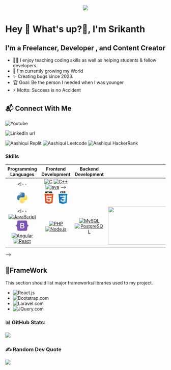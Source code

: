 <div align="center">
  <img src="https://media.licdn.com/dms/image/D5616AQGDmx9YxY_3Xw/profile-displaybackgroundimage-shrink_350_1400/0/1692607468251?e=1714608000&v=beta&t=ENV94bo-2BJEw9ObFYDUqPtYecVpj3R25X2q6h4UOk0"  />
</div>

# Hey 👋 What's up?👋, I'm Srikanth

## I'm a Freelancer, Developer , and Content Creator

- 👨‍🏫 I enjoy teaching coding skills as well as helping students & fellow developers.
- 🌱 I'm currently growing my World
- ✨ Creating bugs since 2023.
- 🏆 Goal: Be the person I needed when I was younger
- ⚡ Motto: Success is no Accident
<!-- - 👨‍💻 Read my articles & tutorials at [davegray.codes][website] -->
<!--[youtube]:https%3A%2F%2Fwww.youtube.com%2Fchannel%2FUCZQtxbf-g_-s6mmFIshA7RQ-->


## 📬 Connect With Me

![Youtube][Channel link]
<!--![YouTube Channel Subscribers][Youtube-url]-->
![LinkedIn url][LinkedIn url]
<!--![Aashiqui Discord][Discord-url]-->
![Aashiqui Replit][replit url]
![Aashiqui Leetcode][Leetcode-Url]
![Aashiqui HackerRank][hackerrank url]
<h3 align="left">Skills</h3>

| Programming<br>Languages | Frontend<br>Development | Backend<br>Development | Database | Framework | Testing |
|:------------------------:|:-----------------------:|:----------------------:|:--------:|:---------:|:-------:|
<!--| <a href="https://www.cprogramming.com/" target="_blank" rel="noreferrer"><img src="https://raw.githubusercontent.com/devicons/devicon/master/icons/c/c-original.svg" alt="C" width="40" height="40"></a> <a href="https://www.w3schools.com/cpp/" target="_blank" rel="noreferrer"><img src="https://raw.githubusercontent.com/devicons/devicon/master/icons/cplusplus/cplusplus-original.svg" alt="C++" width="40" height="40"></a><a href="https://docs.oracle.com/javase/tutorial/java/" target="_blank" rel="noreferrer"><img src="https://raw.githubusercontent.com/bablubambal/All_logo_and_pictures/1ac69ce5fbc389725f16f989fa53c62d6e1b4883/programming%20languages/java.svg" alt="java" height="50" width="50" /></a> -->
<a href="https://www.python.org" target="_blank" rel="noreferrer"><img src="https://raw.githubusercontent.com/devicons/devicon/master/icons/python/python-original.svg" alt="Python" width="40" height="40"></a> | <a href="https://www.w3.org/html/" target="_blank" rel="noreferrer"><img src="https://raw.githubusercontent.com/devicons/devicon/master/icons/html5/html5-original-wordmark.svg" alt="HTML5" width="40" height="40"></a> <a href="https://www.w3schools.com/css/" target="_blank" rel="noreferrer"><img src="https://raw.githubusercontent.com/devicons/devicon/master/icons/css3/css3-original-wordmark.svg" alt="CSS3" width="40" height="40"></a>
<!--<a href="https://developer.mozilla.org/en-US/docs/Web/JavaScript" target="_blank" rel="noreferrer"><img src="https://raw.githubusercontent.com/devicons/devicon/master/icons/javascript/javascript-original.svg" alt="JavaScript" width="35" height="30"></a>  <a href="https://getbootstrap.com" target="_blank" rel="noreferrer"><svg height="40" width="40" viewBox="0 0 512 407.864" width="2500" xmlns="http://www.w3.org/2000/svg"><path d="m106.344 0c-29.214 0-50.831 25.57-49.863 53.3.929 26.641-.278 61.145-8.964 89.283-8.717 28.217-23.449 46.098-47.517 48.393v25.912c24.068 2.3 38.8 20.172 47.516 48.393 8.687 28.138 9.893 62.642 8.964 89.283-.968 27.726 20.649 53.3 49.868 53.3h299.347c29.214 0 50.827-25.57 49.859-53.3-.929-26.641.278-61.145 8.964-89.283 8.717-28.221 23.413-46.1 47.482-48.393v-25.912c-24.068-2.3-38.764-20.172-47.482-48.393-8.687-28.134-9.893-62.642-8.964-89.283.968-27.726-20.645-53.3-49.859-53.3h-299.355zm240.775 251.067c0 38.183-28.481 61.34-75.746 61.34h-80.458a8.678 8.678 0 0 1 -8.678-8.678v-199.593a8.678 8.678 0 0 1 8.678-8.678h80c39.411 0 65.276 21.348 65.276 54.124 0 23.005-17.4 43.6-39.567 47.208v1.2c30.176 3.31 50.495 24.21 50.495 53.077zm-84.519-128.1h-45.876v64.8h38.639c29.87 0 46.34-12.028 46.34-33.527-.003-20.148-14.163-31.273-39.103-31.273zm-45.876 90.511v71.411h47.564c31.1 0 47.573-12.479 47.573-35.931s-16.935-35.484-49.573-35.484h-45.564z" fill="#7952b3" fill-rule="evenodd"/></svg></a> <a href="https://angular.io" target="_blank" rel="noreferrer"><img src="https://angular.io/assets/images/logos/angular/angular.svg" alt="Angular" width="40" height="40"></a> <a href="https://reactjs.org/" target="_blank" rel="noreferrer"><img src="https://raw.githubusercontent.com/devicons/devicon/master/icons/react/react-original-wordmark.svg" alt="React" width="40" height="40"></a> |<a href="https://www.php.net" target="_blank" rel="noreferrer"><img src="https://raw.githubusercontent.com/devicons/devicon/master/icons/php/php-original.svg" alt="PHP" width="50" height="50"></a> <a href="https://nodejs.org" target="_blank" rel="noreferrer"><img src="https://raw.githubusercontent.com/devicons/devicon/master/icons/nodejs/nodejs-original-wordmark.svg" alt="Node.js" width="50" height="50"></a> | <a href="https://www.mysql.com/" target="_blank" rel="noreferrer"><img src="https://raw.githubusercontent.com/devicons/devicon/master/icons/mysql/mysql-original-wordmark.svg" alt="MySQL" width="50" height="50"></a> <a href="https://www.postgresql.org" target="_blank" rel="noreferrer"><img src="https://raw.githubusercontent.com/devicons/devicon/master/icons/postgresql/postgresql-original-wordmark.svg" alt="PostgreSQL" width="40" height="40"></a> | <a href="https://laravel.com/" target="_blank" rel="noreferrer"><img src="https://raw.githubusercontent.com/laravel/art/master/logo-lockup/5%20SVG/2%20CMYK/1%20Full%20Color/laravel-logolockup-cmyk-red.svg" width="1200" height="120"></a> | <a href="https://jestjs.io" target="_blank" rel="noreferrer"><img src="https://www.vectorlogo.zone/logos/jestjsio/jestjsio-icon.svg" alt="Jest" width="40" height="40"></a> |
-->

<!-- ### 💻 I code wit -->


<!-- <p align="left">
    <a href="https://youtu.be/mJgBOIoGihA" target="_blank" rel="noreferrer"><img src="https://raw.githubusercontent.com/danielcranney/readme-generator/main/public/icons/skills/html5-colored.svg" width="36" height="36" alt="HTML5" /></a>
    <a href="https://youtu.be/n4R2E7O-Ngo" target="_blank" rel="noreferrer"><img src="https://raw.githubusercontent.com/danielcranney/readme-generator/main/public/icons/skills/css3-colored.svg" width="36" height="36" alt="CSS3" /></a>
    <a href="https://youtu.be/EfAl9bwzVZk" target="_blank" rel="noreferrer"><img src="https://raw.githubusercontent.com/danielcranney/readme-generator/main/public/icons/skills/javascript-colored.svg" width="36" height="36" alt="JavaScript" /></a>
    <img src="https://cdn.jsdelivr.net/gh/devicons/devicon/icons/react/react-original.svg" height="40" alt="react logo"  />
      <img src="https://cdn.jsdelivr.net/gh/devicons/devicon/icons/nextjs/nextjs-original.svg" height="40" alt="nextjs logo"  />
       <img src="https://cdn.jsdelivr.net/gh/devicons/devicon/icons/nodejs/nodejs-original.svg" height="40" alt="nodejs logo"  />

    <a href="https://youtu.be/gieEQFIfgYc" target="_blank" rel="noreferrer"><img src="https://raw.githubusercontent.com/danielcranney/readme-generator/main/public/icons/skills/typescript-colored.svg" width="36" height="36" alt="TypeScript" /></a>
    <a href="https://youtu.be/CvUiKWv2-C0" target="_blank" rel="noreferrer"><img src="https://raw.githubusercontent.com/danielcranney/readme-generator/main/public/icons/skills/git-colored.svg" width="36" height="36" alt="Git" /></a>
    <a href="https://youtu.be/lCxcTsOHrjo" target="_blank" rel="noreferrer"><img src="https://raw.githubusercontent.com/danielcranney/readme-generator/main/public/icons/skills/tailwindcss-colored.svg" width="36" height="36" alt="TailwindCSS" /></a>
    <a href="https://youtu.be/SsITROMWhnM" target="_blank" rel="noreferrer"><img src="https://raw.githubusercontent.com/danielcranney/readme-generator/main/public/icons/skills/vite-colored.svg" width="36" height="36" alt="Vite" /></a>
    <a href="https://youtu.be/RVFAyFWO4go" target="_blank" rel="noreferrer"><img src="https://raw.githubusercontent.com/danielcranney/readme-generator/main/public/icons/skills/react-colored.svg" width="36" height="36" alt="React" /></a>
    <a href="https://youtu.be/NqzdVN2tyvQ" target="_blank" rel="noreferrer"><img src="https://raw.githubusercontent.com/danielcranney/readme-generator/main/public/icons/skills/redux-colored.svg" width="36" height="36" alt="Redux" /></a>
    <a href="https://youtu.be/843nec-IvW0" target="_blank" rel="noreferrer"><img src="https://raw.githubusercontent.com/danielcranney/readme-generator/main/public/icons/skills/nextjs-colored-dark.svg" width="36" height="36" alt="NextJs" /></a>
    <a href="https://youtu.be/f2EqECiTBL8" target="_blank" rel="noreferrer"><img src="https://raw.githubusercontent.com/danielcranney/readme-generator/main/public/icons/skills/nodejs-colored.svg" width="36" height="36" alt="NodeJS" /></a>
    <a href="https://youtu.be/jivyItmsu18" target="_blank" rel="noreferrer"><img src="https://raw.githubusercontent.com/danielcranney/readme-generator/main/public/icons/skills/express-colored-dark.svg" width="36" height="36" alt="Express" /></a>
    <a href="https://youtu.be/juNVinepwKA" target="_blank" rel="noreferrer"><img src="https://raw.githubusercontent.com/danielcranney/readme-generator/main/public/icons/skills/nestjs-colored.svg" width="36" height="36" alt="NestJS" /></a>
    <a href="https://youtu.be/-PdjUx9JZ2E" target="_blank" rel="noreferrer"><img src="https://raw.githubusercontent.com/danielcranney/readme-generator/main/public/icons/skills/mongodb-colored.svg" width="36" height="36" alt="MongoDB" /></a>
    <a href="https://youtu.be/l134cBAJCuc" target="_blank" rel="noreferrer"><img src="https://raw.githubusercontent.com/danielcranney/readme-generator/main/public/icons/skills/render-colored.svg" width="36" height="36" alt="Render" /></a>
    <a href="https://youtu.be/WFNtmhwU5HU" target="_blank" rel="noreferrer"><img src="https://raw.githubusercontent.com/danielcranney/readme-generator/main/public/icons/skills/mysql-colored.svg" width="36" height="36" alt="MySQL" /></a>
    <a href="https://youtu.be/H2EJuAcrZYU" target="_blank" rel="noreferrer"><img src="https://raw.githubusercontent.com/danielcranney/readme-generator/main/public/icons/skills/python-colored.svg" width="36" height="36" alt="Python" /></a>
    <!-- <a href="https://youtu.be/jQjjqEjZK58" target="_blank" rel="noreferrer"><img src="https://raw.githubusercontent.com/danielcranney/readme-generator/main/public/icons/skills/flask-colored-dark.svg" width="36" height="36" alt="Flask" /></a> 
</p> -->

## 🍕FrameWork
This section should list major frameworks/libraries used to my project.

* ![React.js][React.js]
* ![Bootstrap.com][Bootstrap.com]
* ![Laravel.com][Laravel.com]
* ![JQuery.com][JQuery.com]

### 📊 GitHub Stats:
![](https://github-readme-stats.vercel.app/api/top-langs/?username=aashiqui2&theme=dark&hide_border=false&include_all_commits=false&count_private=false&layout=compact)

### ✍️ Random Dev Quote
![](https://quotes-github-readme.vercel.app/api?type=horizontal&theme=gruvbox)

<!-- Youtube Channel Link -->
[Channel link]:https://img.shields.io/badge/Youtube-FF0000?style=for-the-badge&logo=youtube&link=https%3A%2F%2Fwww.youtube.com%2Fchannel%2FUCZQtxbf-g_-s6mmFIshA7RQ

<!-- Youtube Subscribers Views -->
[Youtube-url]:https://img.shields.io/youtube/channel/subscribers/UCZQtxbf-g_-s6mmFIshA7RQ?style=for-the-badge&logo=youtube&logoColor=FF0000&label=SUBSCRIBERS&labelColor=white&color=FF0000&link=https%253A%252F%252Fwww.youtube.com%252Fchannel%252FUCZQtxbf-g_-s6mmFIshA7RQ

<!-- Youtube channel views -->
<!-- ![YouTube Channel Views][Youtube Views] -->
<!-- [YouTube Views]:https://img.shields.io/youtube/channel/views/UCZQtxbf-g_-s6mmFIshA7RQ?link=https%25253A%25252F%25252Fwww.youtube.com%25252Fchannel%25252FUCZQtxbf-g_-s6mmFIshA7RQ -->

<!-- linkedIn url -->
[LinkedIn url]:https://img.shields.io/badge/LinkedIn-%230A66C2?style=for-the-badge&logo=linkedin&logoColor=white&link=https%3A%2F%2Fwww.linkedin.com%2Fin%2Faashiqui%2F


<!-- discord-url -->
[Discord-url]:https://img.shields.io/discord/1211730949365305424?color=7289DA&logo=discord&logoColor=white&style=for-the-badge

<!-- CodePen url -->
<!-- [Codepen url]: -->
<!-- ![Aashiqui Codepen](https://img.shields.io/badge/Codepen-000000?style=for-the-badge&logo=codepen&logoColor=white)
[Codepen url]: -->


<!-- github-url -->
<!-- ![Aashiqui Github][Github-url] -->
<!-- [Github-url]:https://img.shields.io/badge/GitHub-aashiqui2?style=for-the-badge&logo=github&logoColor=white -->

<!-- replit url -->
[replit url]:https://img.shields.io/badge/replit-%23F26207?style=for-the-badge&logo=replit&logoColor=white&link=https%3A%2F%2Freplit.com%2F%40AshikB1

<!-- leetcode url -->
[Leetcode-url]:https://img.shields.io/badge/-LeetCode-FFA116?style=for-the-badge&logo=LeetCode&logoColor=black

<!-- hackerrank url -->
[hackerrank url]:https://img.shields.io/badge/hackerrank-%2300EA64?style=for-the-badge&logo=hackerrank&logoColor=white&link=https%3A%2F%2Fwww.hackerrank.com%2Fprofile%2Fashikmail2747


<!-- FrameWorks Used -->




<!-- 
[Next.js]: https://img.shields.io/badge/next.js-000000?style=for-the-badge&logo=nextdotjs&logoColor=white
[Next-url]: https://nextjs.org/ -->

[React.js]: https://img.shields.io/badge/React-20232A?style=for-the-badge&logo=react&logoColor=61DAFB&link=https://reactjs.org/


<!-- [Vue.js]: https://img.shields.io/badge/Vue.js-35495E?style=for-the-badge&logo=vuedotjs&logoColor=4FC08D
[Vue-url]: https://vuejs.org/ -->

<!-- [Angular.io]: https://img.shields.io/badge/Angular-DD0031?style=for-the-badge&logo=angular&logoColor=white
[Angular-url]: https://angular.io/ -->

<!-- [Svelte.dev]: https://img.shields.io/badge/Svelte-4A4A55?style=for-the-badge&logo=svelte&logoColor=FF3E00
[Svelte-url]: https://svelte.dev/ -->

[Laravel.com]: https://img.shields.io/badge/Laravel-FF2D20?style=for-the-badge&logo=laravel&logoColor=white&link=https://laravel.com

[Bootstrap.com]: https://img.shields.io/badge/Bootstrap-563D7C?style=for-the-badge&logo=bootstrap&logoColor=white&link=https://getbootstrap.com

[JQuery.com]: https://img.shields.io/badge/jQuery-0769AD?style=for-the-badge&logo=jquery&logoColor=white&link=https://jquery.com 
